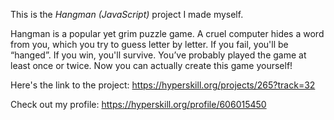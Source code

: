 This is the *Hangman (JavaScript)* project I made myself.


<p>Hangman is a popular yet grim puzzle game. A cruel computer hides a word from you, which you try to guess letter by letter. If you fail, you'll be “hanged”. If you win, you'll survive. You’ve probably played the game at least once or twice. Now you can actually create this game yourself!</p>

Here's the link to the project: https://hyperskill.org/projects/265?track=32

Check out my profile: https://hyperskill.org/profile/606015450
